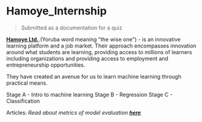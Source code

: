 # Hamoye_Internship
> Submitted as a documentation for a quiz

__[Hamoye Ltd.](https://hamoye.com)__.(Yoruba word meaning "the wise one") - is an innovative learning platform and a job market. Their approach encompasses innovation around what students are learning, providing access to millions of learners including organizations and providing access to employment and entrepreneurship opportunities.

They have created an avenue for us to learn machine learning through practical means.

Stage A - Intro to machine learning
Stage B - Regression
Stage C - Classification

Articles:
*Read about metrics of model evaluation __[here](https://medium.com/analytics-vidhya/accuracy-vs-f1-score-6258237beca2)__*

